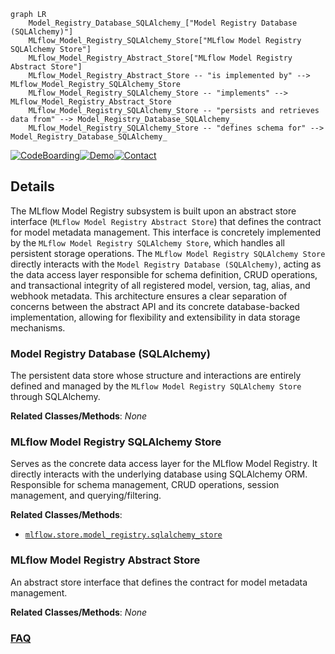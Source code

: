 ```mermaid
graph LR
    Model_Registry_Database_SQLAlchemy_["Model Registry Database (SQLAlchemy)"]
    MLflow_Model_Registry_SQLAlchemy_Store["MLflow Model Registry SQLAlchemy Store"]
    MLflow_Model_Registry_Abstract_Store["MLflow Model Registry Abstract Store"]
    MLflow_Model_Registry_Abstract_Store -- "is implemented by" --> MLflow_Model_Registry_SQLAlchemy_Store
    MLflow_Model_Registry_SQLAlchemy_Store -- "implements" --> MLflow_Model_Registry_Abstract_Store
    MLflow_Model_Registry_SQLAlchemy_Store -- "persists and retrieves data from" --> Model_Registry_Database_SQLAlchemy_
    MLflow_Model_Registry_SQLAlchemy_Store -- "defines schema for" --> Model_Registry_Database_SQLAlchemy_
```

[![CodeBoarding](https://img.shields.io/badge/Generated%20by-CodeBoarding-9cf?style=flat-square)](https://github.com/CodeBoarding/GeneratedOnBoardings)[![Demo](https://img.shields.io/badge/Try%20our-Demo-blue?style=flat-square)](https://www.codeboarding.org/demo)[![Contact](https://img.shields.io/badge/Contact%20us%20-%20contact@codeboarding.org-lightgrey?style=flat-square)](mailto:contact@codeboarding.org)

## Details

The MLflow Model Registry subsystem is built upon an abstract store interface (`MLflow Model Registry Abstract Store`) that defines the contract for model metadata management. This interface is concretely implemented by the `MLflow Model Registry SQLAlchemy Store`, which handles all persistent storage operations. The `MLflow Model Registry SQLAlchemy Store` directly interacts with the `Model Registry Database (SQLAlchemy)`, acting as the data access layer responsible for schema definition, CRUD operations, and transactional integrity of all registered model, version, tag, alias, and webhook metadata. This architecture ensures a clear separation of concerns between the abstract API and its concrete database-backed implementation, allowing for flexibility and extensibility in data storage mechanisms.

### Model Registry Database (SQLAlchemy)
The persistent data store whose structure and interactions are entirely defined and managed by the `MLflow Model Registry SQLAlchemy Store` through SQLAlchemy.


**Related Classes/Methods**: _None_

### MLflow Model Registry SQLAlchemy Store
Serves as the concrete data access layer for the MLflow Model Registry. It directly interacts with the underlying database using SQLAlchemy ORM. Responsible for schema management, CRUD operations, session management, and querying/filtering.


**Related Classes/Methods**:

- <a href="https://github.com/mlflow/mlflow/blob/master/mlflow/store/model_registry/sqlalchemy_store.py" target="_blank" rel="noopener noreferrer">`mlflow.store.model_registry.sqlalchemy_store`</a>


### MLflow Model Registry Abstract Store
An abstract store interface that defines the contract for model metadata management.


**Related Classes/Methods**: _None_



### [FAQ](https://github.com/CodeBoarding/GeneratedOnBoardings/tree/main?tab=readme-ov-file#faq)